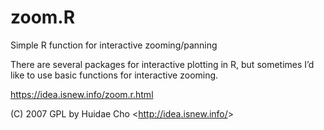 # zoom.R

Simple R function for interactive zooming/panning

There are several packages for interactive plotting in R, but sometimes I’d like to use basic functions for interactive zooming.

https://idea.isnew.info/zoom.r.html

(C) 2007 GPL by Huidae Cho <<http://idea.isnew.info/>>
